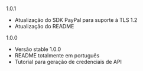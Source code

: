 1.0.1
- Atualização do SDK PayPal para suporte à TLS 1.2
- Atualização do README

1.0.0
- Versão stable 1.0.0
- README totalmente em português
- Tutorial para geração de credenciais de API